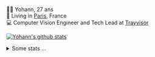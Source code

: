 <p>
  👨🏻 <bold>Yohann</bold>, 27 ans<br/>
  💼 Living in <a href="https://www.google.com/maps?q=paris">Paris</a>, France<br/>
  💻 Computer Vision Engineer and Tech Lead at <a href="https://trayvisor.com/">Trayvisor</a><br/>
</p>

<a href="https://github.com/anuraghazra/github-readme-stats"><img align="center" src="https://github-readme-stats-go94hl40s-yohann84l.vercel.app//api?username=yohann84L&show_icons=true&include_all_commits=true" alt="Yohann's github stats" /> </a>


<details>
  <summary>Some stats ...</summary><br/>
  

<!--START_SECTION:waka-->
![Code Time](http://img.shields.io/badge/Code%20Time-1%2C129%20hrs%2023%20mins-blue)

![Profile Views](http://img.shields.io/badge/Profile%20Views-0-blue)

**🐱 My GitHub Data** 

> 📦 440.8 kB Used in GitHub's Storage 
 > 
> 🏆 1,175 Contributions in the Year 2024
 > 
> 🚫 Not Opted to Hire
 > 
> 📜 26 Public Repositories 
 > 
> 🔑 21 Private Repositories 
 > 
**I'm an Early 🐤** 

```text
🌞 Morning                20955 commits       ████████░░░░░░░░░░░░░░░░░   30.75 % 
🌆 Daytime                38743 commits       ██████████████░░░░░░░░░░░   56.86 % 
🌃 Evening                8288 commits        ███░░░░░░░░░░░░░░░░░░░░░░   12.16 % 
🌙 Night                  154 commits         ░░░░░░░░░░░░░░░░░░░░░░░░░   00.23 % 
```
📅 **I'm Most Productive on Wednesday** 

```text
Monday                   12794 commits       █████░░░░░░░░░░░░░░░░░░░░   18.78 % 
Tuesday                  12597 commits       █████░░░░░░░░░░░░░░░░░░░░   18.49 % 
Wednesday                14353 commits       █████░░░░░░░░░░░░░░░░░░░░   21.06 % 
Thursday                 13415 commits       █████░░░░░░░░░░░░░░░░░░░░   19.69 % 
Friday                   13636 commits       █████░░░░░░░░░░░░░░░░░░░░   20.01 % 
Saturday                 449 commits         ░░░░░░░░░░░░░░░░░░░░░░░░░   00.66 % 
Sunday                   896 commits         ░░░░░░░░░░░░░░░░░░░░░░░░░   01.31 % 
```


📊 **This Week I Spent My Time On** 

```text
🕑︎ Time Zone: Europe/Paris

💬 Programming Languages: 
No Activity Tracked This Week

🔥 Editors: 
No Activity Tracked This Week

💻 Operating System: 
No Activity Tracked This Week
```

**I Mostly Code in Python** 

```text
Python                   29 repos            ██████████████░░░░░░░░░░░   56.86 % 
Jupyter Notebook         5 repos             ██░░░░░░░░░░░░░░░░░░░░░░░   09.80 % 
JavaScript               3 repos             █░░░░░░░░░░░░░░░░░░░░░░░░   05.88 % 
HTML                     2 repos             █░░░░░░░░░░░░░░░░░░░░░░░░   03.92 % 
Shell                    1 repo              ░░░░░░░░░░░░░░░░░░░░░░░░░   01.96 % 
```




 Last Updated on 10/10/2024 00:43:10 UTC
<!--END_SECTION:waka-->
